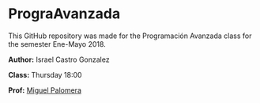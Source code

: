 # PrograAvanzada
This GitHub repository was made for the Programación Avanzada class for the semester Ene-Mayo 2018.

**Author:** Israel Castro Gonzalez

**Class:** Thursday 18:00

**Prof:** [Miguel Palomera](https://github.com/mpalomera)
